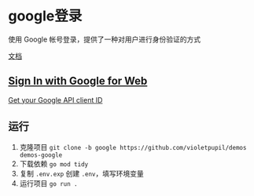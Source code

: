 # google登录

使用 Google 帐号登录，提供了一种对用户进行身份验证的方式

[文档](https://developers.google.com/identity)

## [Sign In with Google for Web](https://developers.google.com/identity/gsi/web/guides/overview)

[Get your Google API client ID](https://developers.google.com/identity/gsi/web/guides/get-google-api-clientid)

## 运行

1. 克隆项目 `git clone -b google https://github.com/violetpupil/demos demos-google`
2. 下载依赖 `go mod tidy`
3. 复制 `.env.exp` 创建 `.env`，填写环境变量
4. 运行项目 `go run .`
